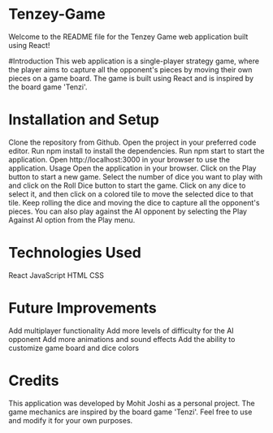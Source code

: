# Tenzey-Game
Welcome to the README file for the Tenzey Game web application built using React!

#Introduction
This web application is a single-player strategy game, where the player aims to capture all the opponent's pieces by moving their own pieces on a game board. 
The game is built using React and is inspired by the board game 'Tenzi'.


# Installation and Setup
Clone the repository from Github.
Open the project in your preferred code editor.
Run npm install to install the dependencies.
Run npm start to start the application.
Open http://localhost:3000 in your browser to use the application.
Usage
Open the application in your browser.
Click on the Play button to start a new game.
Select the number of dice you want to play with and click on the Roll Dice button to start the game.
Click on any dice to select it, and then click on a colored tile to move the selected dice to that tile.
Keep rolling the dice and moving the dice to capture all the opponent's pieces.
You can also play against the AI opponent by selecting the Play Against AI option from the Play menu.
# Technologies Used
React
JavaScript
HTML
CSS
# Future Improvements
Add multiplayer functionality
Add more levels of difficulty for the AI opponent
Add more animations and sound effects
Add the ability to customize game board and dice colors
# Credits
This application was developed by Mohit Joshi as a personal project. The game mechanics are inspired by the board game 'Tenzi'. Feel free to use and modify it for your own purposes.




